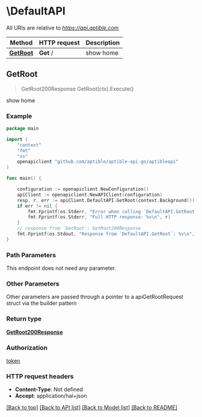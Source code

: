 # \DefaultAPI

All URIs are relative to *https://api.aptible.com*

Method | HTTP request | Description
------------- | ------------- | -------------
[**GetRoot**](DefaultAPI.md#GetRoot) | **Get** / | show home



## GetRoot

> GetRoot200Response GetRoot(ctx).Execute()

show home

### Example

```go
package main

import (
	"context"
	"fmt"
	"os"
	openapiclient "github.com/aptible/aptible-api-go/aptibleapi"
)

func main() {

	configuration := openapiclient.NewConfiguration()
	apiClient := openapiclient.NewAPIClient(configuration)
	resp, r, err := apiClient.DefaultAPI.GetRoot(context.Background()).Execute()
	if err != nil {
		fmt.Fprintf(os.Stderr, "Error when calling `DefaultAPI.GetRoot``: %v\n", err)
		fmt.Fprintf(os.Stderr, "Full HTTP response: %v\n", r)
	}
	// response from `GetRoot`: GetRoot200Response
	fmt.Fprintf(os.Stdout, "Response from `DefaultAPI.GetRoot`: %v\n", resp)
}
```

### Path Parameters

This endpoint does not need any parameter.

### Other Parameters

Other parameters are passed through a pointer to a apiGetRootRequest struct via the builder pattern


### Return type

[**GetRoot200Response**](GetRoot200Response.md)

### Authorization

[token](../README.md#token)

### HTTP request headers

- **Content-Type**: Not defined
- **Accept**: application/hal+json

[[Back to top]](#) [[Back to API list]](../README.md#documentation-for-api-endpoints)
[[Back to Model list]](../README.md#documentation-for-models)
[[Back to README]](../README.md)

